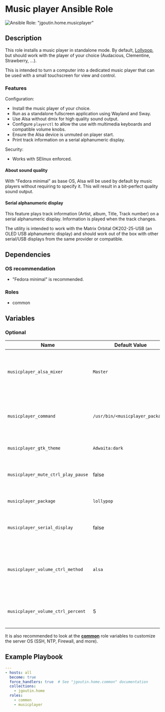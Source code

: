 # Music player Ansible Role

![Ansible Role: "jgoutin.home.musicplayer"](https://github.com/JGoutin/ansible_home/workflows/Ansible%20Role:%20%22jgoutin.home.musicplayer%22/badge.svg)

## Description

This role installs a music player in standalone mode.
By default, [Lollypop](https://gitlab.gnome.org/World/lollypop), but should work with 
the player of your choice (Audacious, Clementine, Strawberry, ...).

This is intended to turn a computer into a dedicated music player that can be used with 
a small touchscreen for view and control.

### Features

Configuration:
* Install the music player of your choice.
* Run as a standalone fullscreen application using Wayland and Sway.
* Use Alsa without dmix for high quality sound output.
* Configure `playerctl` to allow the use with multimedia keyboards and compatible 
  volume knobs.
* Ensure the Alsa device is unmuted on player start.
* Print track information on a serial alphanumeric display.

Security:
* Works with SElinux enforced.

#### About sound quality

With "Fedora minimal" as base OS, Alsa will be used by default by music players without
requiring to specify it.
This will result in a bit-perfect quality sound output.

#### Serial alphanumeric display

This feature plays track information (Artist, album, Title, Track number) on a serial
alphanumeric display.
Information is played when the track changes.

The utility is intended to work with the Matrix Orbital OK202-25-USB (an OLED USB 
alphanumeric display) and should work out of the box with other serial/USB
displays from the same provider or compatible.

## Dependencies

### OS recommendation

* "Fedora minimal" is recommended. 

### Roles

* common

## Variables

### Optional

| Name                               | Default Value                    | Description                                                                                                                              |
|------------------------------------|----------------------------------|------------------------------------------------------------------------------------------------------------------------------------------|
| `musicplayer_alsa_mixer`           | `Master`                         | Alsa mixer used with the music player. Allow to ensure it is unmuted on start and allow to toggle mute state with player control.        |
| `musicplayer_command`              | `/usr/bin/<musicplayer_package>` | Command to use to run the music player. By default, run the command based on the `musicplayer_package` name.                             |
| `musicplayer_gtk_theme`            | `Adwaita:dark`                   | Configure GTK based applications theme.                                                                                                  |
| `musicplayer_mute_ctrl_play_pause` | false                            | If `true`, bind the "mute" keystoke to the play/pause action instead of the mute action.                                                 |
| `musicplayer_package`              | `lollypop`                       | Name of the music player Fedora package.                                                                                                 |
| `musicplayer_serial_display`       | false                            | If `true`, install an utility that print track information on the serial alphanumeric display.                                           |
| `musicplayer_volume_ctrl_method`   | `alsa`                           | Name of the music player Fedora package. Possible values are `alsa` to use Alsa mixer or `playerctl` to use music player volume control. |
| `musicplayer_volume_ctrl_percent`  | 5                                | Amount of volume in percent to decrease/increase with the volume control.                                                                |

It is also recommended to look at the [**common**](../common/README.md) role variables
to customize the server OS (SSH, NTP, Firewall, and more).

## Example Playbook

```yaml
---
- hosts: all
  become: true
  force_handlers: true  # See "jgoutin.home.common" documentation
  collections:
    - jgoutin.home
  roles:
    - common
    - musicplayer
```
